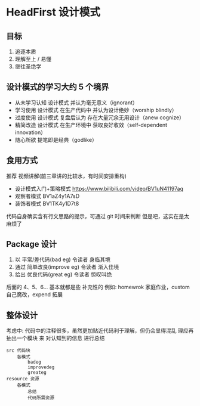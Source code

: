 # HeadFirst 设计模式

## 目标
1. 追逐本质
2. 理解至上 / 易懂
3. 继往圣绝学

## 设计模式的学习大约 5 个境界
- 从未学习认知 设计模式 并认为毫无意义（ignorant）
- 学习使用 设计模式 在生产代码中 并认为设计绝妙（worship blindly）
- 过度使用 设计模式 复盘后认为 存在大量冗余无用设计（anew cognize）
- 精简改造 设计模式 在生产环境中 获取良好收效（self-dependent innovation）
- 随心所欲 提笔即是经典（godlike）

## 食用方式
推荐 视频讲解(前三章讲的比较水，有时间安排重构)
- 设计模式入门+策略模式 https://www.bilibili.com/video/BV1uN41197aq
- 观察者模式 BV1aZ4y1A7sD
- 装饰者模式 BV1TK4y1D7t8

代码自身确实含有行文思路的提示，可通过 git 时间来判断
但是吧，这实在是太麻烦了

## Package 设计
1. 以 平常/差代码(bad eg) 令读者 身临其境
2. 通过 简单改良(improve eg) 令读者 渐入佳境
3. 给出 优良代码(great eg) 令读者 惊叹叫绝

后面的 4、5、6... 基本就都是些 补充性的
例如: homewrok 家庭作业，custom 自己魔改，expend 拓展

## 整体设计
考虑中: 代码中的注释很多，虽然更加贴近代码利于理解，但仍会显得混乱
理应再抽出一个模块 来 对认知到的信息 进行总结

```text
src 代码块
    各模式
        badeg
        improvedeg
        greateg
resource 资源
    各模式
        总结
        代码所需资源
```
